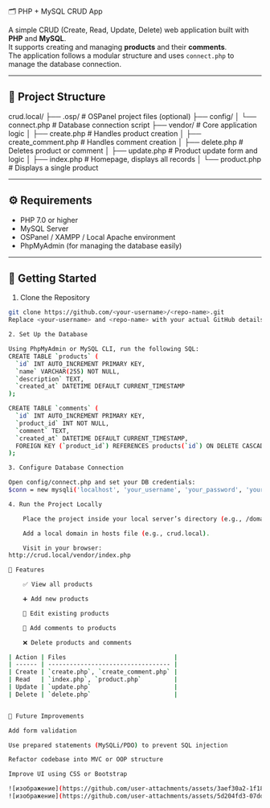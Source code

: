 🗂 PHP + MySQL CRUD App

A simple CRUD (Create, Read, Update, Delete) web application built with **PHP** and **MySQL**.  
It supports creating and managing **products** and their **comments**.  
The application follows a modular structure and uses `connect.php` to manage the database connection.

---

## 📁 Project Structure

crud.local/
├── .osp/ # OSPanel project files (optional)
├── config/
│ └── connect.php # Database connection script
├── vendor/ # Core application logic
│ ├── create.php # Handles product creation
│ ├── create_comment.php # Handles comment creation
│ ├── delete.php # Deletes product or comment
│ ├── update.php # Product update form and logic
│ ├── index.php # Homepage, displays all records
│ └── product.php # Displays a single product

---

## ⚙ Requirements

- PHP 7.0 or higher  
- MySQL Server  
- OSPanel / XAMPP / Local Apache environment  
- PhpMyAdmin (for managing the database easily)

---

## 🚀 Getting Started

1. Clone the Repository

```bash
git clone https://github.com/<your-username>/<repo-name>.git
Replace <your-username> and <repo-name> with your actual GitHub details.

2. Set Up the Database

Using PhpMyAdmin or MySQL CLI, run the following SQL:
CREATE TABLE `products` (
  `id` INT AUTO_INCREMENT PRIMARY KEY,
  `name` VARCHAR(255) NOT NULL,
  `description` TEXT,
  `created_at` DATETIME DEFAULT CURRENT_TIMESTAMP
);

CREATE TABLE `comments` (
  `id` INT AUTO_INCREMENT PRIMARY KEY,
  `product_id` INT NOT NULL,
  `comment` TEXT,
  `created_at` DATETIME DEFAULT CURRENT_TIMESTAMP,
  FOREIGN KEY (`product_id`) REFERENCES products(`id`) ON DELETE CASCADE
);

3. Configure Database Connection

Open config/connect.php and set your DB credentials:
$conn = new mysqli('localhost', 'your_username', 'your_password', 'your_database');

4. Run the Project Locally

    Place the project inside your local server’s directory (e.g., /domains/crud.local/ in OSPanel).

    Add a local domain in hosts file (e.g., crud.local).

    Visit in your browser:
http://crud.local/vendor/index.php

🧩 Features

    ✅ View all products

    ➕ Add new products

    📝 Edit existing products

    💬 Add comments to products

    ❌ Delete products and comments

| Action | Files                              |
| ------ | ---------------------------------- |
| Create | `create.php`, `create_comment.php` |
| Read   | `index.php`, `product.php`         |
| Update | `update.php`                       |
| Delete | `delete.php`                       |


🔧 Future Improvements

Add form validation

Use prepared statements (MySQLi/PDO) to prevent SQL injection

Refactor codebase into MVC or OOP structure

Improve UI using CSS or Bootstrap

![изображение](https://github.com/user-attachments/assets/3aef30a2-1f18-483d-9390-9ac5362c2112)
![изображение](https://github.com/user-attachments/assets/5d204fd3-07dd-4872-85dc-d9652e5781d2)



